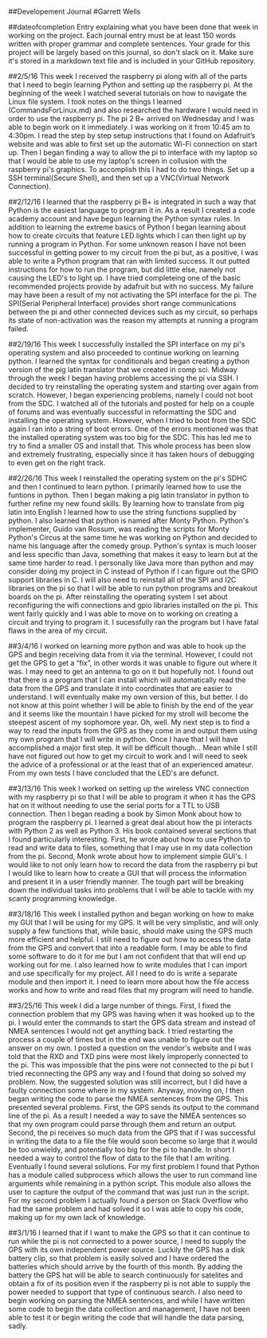 ##Developement Journal
#Garrett Wells

##dateofcompletion
Entry explaining what you have been done that week in working on the project. Each journal entry must be at least 150 words written with proper grammar and complete sentences. Your grade for this project will be largely based on this journal, so don't slack on it. Make sure it's stored in a markdown text file and is included in your GitHub repository.

##2/5/16
This week I received the raspberry pi along with all of the parts that I need to begin learning Python and setting up the raspberry pi. At the beginning of the week I watched several tutorials on how to navigate the Linux file system. I took notes on the things I learned (CommandsForLinux.md) and also researched the hardware I would need in order to use the raspberry pi. The pi 2 B+ arrived on Wednesday and I was able to begin work on it immediately. I was working on it from 10:45 am to 4:30pm. I read the step by step setup instructions that I found on Adafruit’s website and was able to first set up the automatic Wi-Fi connection on start up. Then I began finding a way to allow the pi to interface with my laptop so that I would be able to use my laptop's screen in collusion with the raspberry pi's graphics. To accomplish this I had to do two things. Set up a SSH terminal(Secure Shell), and then set up a VNC(Virtual Network Connection).    

##2/12/16
I learned that the raspberry pi B+ is integrated in such a way that Python is the easiest language to program it in. As a result I created a code academy account and have begun learning the Python syntax rules. In addition to learning the extreme basics of Python I began learning about how to create circuits that feature LED lights which I can then light up by running a program in Python. For some unknown reason I have not been successful in getting power to my circuit from the pi but, as a positive, I was able to write a Python program that ran with limited success. It out putted instructions for how to run the program, but did little else, namely not causing the LED's to light up. I have tried completeing one of the basic recommended projects provide by adafruit but with no success. My failure may have been a result of my not activating the SPI interface for the pi. The SPI(Serial Peripheral Interface) provides short range communications between the pi and other connected devices such as my circuit, so perhaps its state of non-activation was the reason my attempts at running a program failed.

##2/19/16
This week I successfully installed the SPI interface on my pi's operating system and also proceeded to continue working on learning python. I learned the syntax for conditionals and began creating a python version of the pig latin translator that we created in comp sci. Midway through the week I began having problems accessing the pi via SSH. I decided to try reinstalling the operating system and starting over again from scratch. However, I began experiencing problems, namely I could not boot from the SDC. I watched all of the tutorials and posted for help on a couple of forums and was eventually successful in reformatting the SDC and installing the operating system. However, when I tried to boot from the SDC again I ran into a string of boot errors. One of the errors mentioned was that the installed operating system was too big for the SDC. This has led me to try to find a smaller OS and install that. This whole process has been slow and extremely frustrating, especially since it has taken hours of debugging to even get on the right track.

##2/26/16
This week I reinstalled the operating system on the pi's SDHC and then I continued to learn python. I primarily learned how to use the funtions in python. Then I began making a pig latin translator in python to further refine my new found skills. By learning how to translate from pig latin into English I learned how to use the string functions supplied by python. I also learned that python is named after Monty Python. Python's implementer, Guido van Rossum, was reading the scripts for Monty Python's Circus at the same time he was working on Python and decided to name his language after the comedy group. Python's syntax is much looser and less specific than Java, something that makes it easy to learn but at the same time harder to read. I personally like Java more than python and may consider doing my project in C instead of Python if I can figure out the GPIO support libraries in C. I will also need to reinstall all of the SPI and I2C libraries on the pi so that I will be able to run python programs and breakout boards on the pi. After reinstalling the operating system I set about reconfiguring the wifi connections and gpio libraries installed on the pi. This went fairly quickly and I was able to move on to working on creating a circuit and trying to program it. I sucessfully ran the program but I have fatal flaws in the area of my circuit.

##3/4/16
 I worked on learning more python and was able to hook up the GPS and begin receiving data from it via the terminal. However, I could not get the GPS to get a “fix”, in other words it was unable to figure out where it was. I may need to get an antenna to go on it but hopefully not. I found out that there is a program that I can install which will automatically read the data from the GPS and translate it into coordinates that are easier to understand. I will eventually make my own version of this, but better. I do  not know at this point whether I will be able to finish by the end of the year and it seems like the mountain I have picked for my stroll will become the steepest ascent of my sophomore year. Oh, well. My next step is to find a way to read the inputs from the GPS as they come in and output them using my own program that I will write in python. Once I have that I will have accomplished a major first step. It will be difficult though... Mean while I still have not figured out how to get my circuit to work and I will need to seek the advice of a professional or at the least that of an experienced amateur. From my own tests I have concluded that the LED's are defunct.

##3/13/16
This week I worked on setting up the wireless VNC connection with my raspberry pi so that I will be able to program it when it has the GPS hat on it without needing to use the serial ports for a TTL to USB connection. Then I began reading a book by Simon Monk about how to program the raspberry pi. I learned a great deal about how the pi interacts with Python 2 as well as Python 3. His book contained several sections that I found particularly interesting. First, he wrote about how to use Python to read and write data to files, something that I may use in my data collection from the pi. Second, Monk wrote about how to implement simple GUI's. I would like to not only learn how to record the data from the raspberry pi but I would like to learn how to create a GUI that will process the information and present it in a user friendly manner. The tough part will be breaking down the individual tasks into problems that I will be able to tackle with my scanty programming knowledge.

##3/18/16
This week I installed python and began working on how to make my GUI that I will be using for my GPS. It will be very simplistic, and will only supply a few functions that, while basic, should make using the GPS much more efficient and helpful. I still need to figure out how to access the data from the GPS and convert that into a readable form. I may be able to find some software to do it for me but I am not confident that that will end up working out for me. I also learned how to write modules that I can import and use specifically for my project. All I need to do is write a separate module and then import it. I need to learn more about how the file access works and how to write and read files that my program will need to handle. 

##3/25/16
This week I did a large number of things. First, I fixed the connection problem that my GPS was having when it was hooked up to the pi. I would enter the commands to start the GPS data stream and instead of NMEA sentences I would not get anything back. I tried restarting the process a couple of times but in the end was unable to figure out the answer on my own. I posted a question on the vendor's  website and I was told that the RXD and TXD pins were most likely improperly connected to the pi. This was impossible that the pins were not connected to the pi but I tried reconnecting the GPS any way and I found that doing so solved my problem. Now, the suggested solution was still incorrect, but I   did have a faulty connection some where in my system. Anyway, moving on, I then began writing the code to parse the NMEA sentences from the GPS. This presented several problems. First, the GPS sends its output to the command line of the pi. As a result I needed a way to save the NMEA sentences so that my own program could parse through them and return an output.  Second, the pi receives so much data from the GPS that if I was successful in writing the data to a file the file would soon become so large that it would be too unwieldy, and potentially too big for the pi to handle. In short I needed a way to control the flow of data to the file that I am writing. Eventually I found several solutions. For my first problem I found that Python has a module called subprocess which allows the user to run command line arguments while remaining in a python script. This module also allows the user to capture the output of the command that was just run in the script. For my second problem I actually found a person on Stack Overflow who had the same problem and had solved it so I was able to copy his code, making up for my own lack of knowledge.

##3/1/16
I learned that if I want to make the GPS so that it can continue to run while the pi is not connected to a power source, I need to supply the GPS with its own independent power source. Luckily the GPS has a disk battery clip, so that problem is easily solved and I have ordered the batteries which should arrive by the fourth of this month. By adding the battery the GPS hat will be able to search continuously for satelites and obtain a fix of its position even if the raspberry pi is not able to supply the power needed to support that type of continuous search. I also need to begin working on parsing the NMEA sentences, and while I have written some code to begin the data collection and management, I have not been able to test it or begin writing the code that will handle the data parsing, sadly.